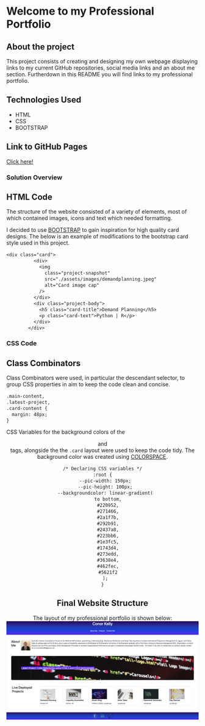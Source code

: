 # Welcome to my Professional Portfolio

## About the project

This project consists of creating and designing my own webpage displaying links to my current GitHub repositories, social media links and an about me section. Furtherdown in this README you will find links to my professional portfolio.

## Technologies Used

- HTML
- CSS
- BOOTSTRAP

## Link to GitHub Pages

[Click here!](https://conorjkelly96.github.io/professional-portfolio/)

### Solution Overview

## HTML Code

The structure of the website consisted of a variety of elements, most of which contained images, icons and text which needed formatting.

I decided to use [BOOTSTRAP](https://getbootstrap.com/) to gain inspiration for high quality card designs. The below is an example of modifications to the bootstrap card style used in this project.

```
<div class="card">
          <div>
            <img
              class="project-snapshot"
              src="./assets/images/demandplanning.jpeg"
              alt="Card image cap"
            />
          </div>
          <div class="project-body">
            <h5 class="card-title">Demand Planning</h5>
            <p class="card-text">Python | R</p>
          </div>
        </div>
```

### CSS Code

## Class Combinators

Class Combinators were used, in particular the descendant selector, to group CSS properties in aim to keep the code clean and concise.

```
.main-content,
.latest-project,
.card-content {
  margin: 48px;
}

```

CSS Variables for the background colors of the <header> and <footer> tags, alongside the the `.card` layout were used to keep the code tidy. The background color was created using [COLORSPACE](https://mycolor.space/).

```
/* Declaring CSS variables */
:root {
  --pic-width: 150px;
  --pic-height: 100px;
  --backgroundcolor: linear-gradient(
    to bottom,
    #220952,
    #271466,
    #2a1f7b,
    #292b91,
    #2437a8,
    #223bb6,
    #1e3fc5,
    #1743d4,
    #273edd,
    #3638e4,
    #462fec,
    #5621f2
  );
}
```

## Final Website Structure

The layout of my professional portfolio is shown below:
\
![plot](./assets/images/Professional_Por.png)
